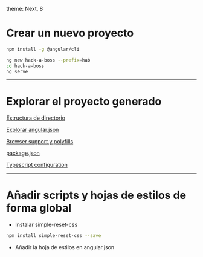 theme: Next, 8

# Crear un nuevo proyecto

```bash
npm install -g @angular/cli

ng new hack-a-boss --prefix=hab
cd hack-a-boss
ng serve
```

---

# Explorar el proyecto generado

[Estructura de directorio](https://angular.io/guide/setup-systemjs-anatomy)

[Explorar angular.json](https://github.com/angular/angular-cli/wiki/angular-workspace)

[Browser support y polyfills](https://angular.io/guide/browser-support)

[package.json](https://angular.io/guide/npm-packages)

[Typescript configuration](https://angular.io/guide/typescript-configuration)

---

# Añadir scripts y hojas de estilos de forma global

- Instalar simple-reset-css

```bash
npm install simple-reset-css --save
```

- Añadir la hoja de estilos en angular.json
